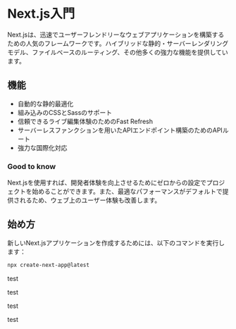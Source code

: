 # Next.js入門

Next.jsは、迅速でユーザーフレンドリーなウェブアプリケーションを構築するための人気のフレームワークです。ハイブリッドな静的・サーバーレンダリングモデル、ファイルベースのルーティング、その他多くの強力な機能を提供しています。

## 機能

- 自動的な静的最適化
- 組み込みのCSSとSassのサポート
- 信頼できるライブ編集体験のためのFast Refresh
- サーバーレスファンクションを用いたAPIエンドポイント構築のためのAPIルート
- 強力な国際化対応

### Good to know

Next.jsを使用すれば、開発者体験を向上させるためにゼロからの設定でプロジェクトを始めることができます。また、最適なパフォーマンスがデフォルトで提供されるため、ウェブ上のユーザー体験も改善します。

## 始め方

新しいNext.jsアプリケーションを作成するためには、以下のコマンドを実行します：

```bash
npx create-next-app@latest
```

test

test

test

test